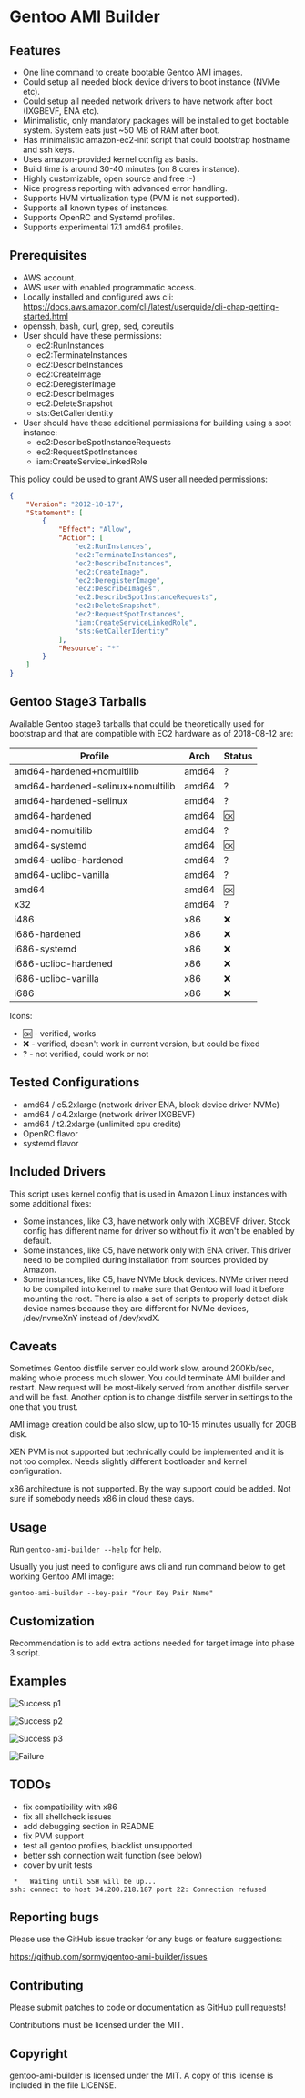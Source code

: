 # Gentoo AMI Builder

## Features

- One line command to create bootable Gentoo AMI images.
- Could setup all needed block device drivers to boot instance (NVMe etc).
- Could setup all needed network drivers to have network after boot (IXGBEVF, ENA etc).
- Minimalistic, only mandatory packages will be installed to get bootable system.
  System eats just ~50 MB of RAM after boot.
- Has minimalistic amazon-ec2-init script that could bootstrap hostname and ssh keys.
- Uses amazon-provided kernel config as basis.
- Build time is around 30-40 minutes (on 8 cores instance).
- Highly customizable, open source and free :-)
- Nice progress reporting with advanced error handling.
- Supports HVM virtualization type (PVM is not supported).
- Supports all known types of instances.
- Supports OpenRC and Systemd profiles.
- Supports experimental 17.1 amd64 profiles.

## Prerequisites

- AWS account.
- AWS user with enabled programmatic access.
- Locally installed and configured aws cli:
  <https://docs.aws.amazon.com/cli/latest/userguide/cli-chap-getting-started.html>
- openssh, bash, curl, grep, sed, coreutils
- User should have these permissions:
  - ec2:RunInstances
  - ec2:TerminateInstances
  - ec2:DescribeInstances
  - ec2:CreateImage
  - ec2:DeregisterImage
  - ec2:DescribeImages
  - ec2:DeleteSnapshot
  - sts:GetCallerIdentity
- User should have these additional permissions for building using a spot instance:
  - ec2:DescribeSpotInstanceRequests
  - ec2:RequestSpotInstances
  - iam:CreateServiceLinkedRole

This policy could be used to grant AWS user all needed permissions:

```json
{
    "Version": "2012-10-17",
    "Statement": [
        {
            "Effect": "Allow",
            "Action": [
                "ec2:RunInstances",
                "ec2:TerminateInstances",
                "ec2:DescribeInstances",
                "ec2:CreateImage",
                "ec2:DeregisterImage",
                "ec2:DescribeImages",
                "ec2:DescribeSpotInstanceRequests",
                "ec2:DeleteSnapshot",
                "ec2:RequestSpotInstances",
                "iam:CreateServiceLinkedRole",
                "sts:GetCallerIdentity"
            ],
            "Resource": "*"
        }
    ]
}
```

## Gentoo Stage3 Tarballs

Available Gentoo stage3 tarballs that could be theoretically used for bootstrap
and that are compatible with EC2 hardware as of 2018-08-12 are:

| Profile                           | Arch  | Status  |
|-----------------------------------|-------|---------|
| amd64-hardened+nomultilib         | amd64 | ?       |
| amd64-hardened-selinux+nomultilib | amd64 | ?       |
| amd64-hardened-selinux            | amd64 | ?       |
| amd64-hardened                    | amd64 | :ok:    |
| amd64-nomultilib                  | amd64 | ?       |
| amd64-systemd                     | amd64 | :ok:    |
| amd64-uclibc-hardened             | amd64 | ?       |
| amd64-uclibc-vanilla              | amd64 | ?       |
| amd64                             | amd64 | :ok:    |
| x32                               | amd64 | ?       |
| i486                              | x86   | :x:     |
| i686-hardened                     | x86   | :x:     |
| i686-systemd                      | x86   | :x:     |
| i686-uclibc-hardened              | x86   | :x:     |
| i686-uclibc-vanilla               | x86   | :x:     |
| i686                              | x86   | :x:     |

Icons:

- :ok: - verified, works
- :x: - verified, doesn't work in current version, but could be fixed
- ? - not verified, could work or not

## Tested Configurations

- amd64 / c5.2xlarge (network driver ENA, block device driver NVMe)
- amd64 / c4.2xlarge (network driver IXGBEVF)
- amd64 / t2.2xlarge (unlimited cpu credits)
- OpenRC flavor
- systemd flavor

## Included Drivers

This script uses kernel config that is used in Amazon Linux instances with some
additional fixes:

- Some instances, like C3, have network only with IXGBEVF driver. Stock config
  has different name for driver so without fix it won't be enabled by default.
- Some instances, like C5, have network only with ENA driver. This driver need
  to be compiled during installation from sources provided by Amazon.
- Some instances, like C5, have NVMe block devices. NVMe driver need to be
  compiled into kernel to make sure that Gentoo will load it before mounting
  the root. There is also a set of scripts to properly detect disk device names
  because they are different for NVMe devices, /dev/nvmeXnY instead of /dev/xvdX.

## Caveats

Sometimes Gentoo distfile server could work slow, around 200Kb/sec, making whole
process much slower. You could terminate AMI builder and restart. New request
will be most-likely served from another distfile server and will be fast. Another
option is to change distfile server in settings to the one that you trust.

AMI image creation could be also slow, up to 10-15 minutes usually for 20GB disk.

XEN PVM is not supported but technically could be implemented and it is not too
complex. Needs slightly different bootloader and kernel configuration.

x86 architecture is not supported. By the way support could be added. Not sure
if somebody needs x86 in cloud these days.

## Usage

Run `gentoo-ami-builder --help` for help.

Usually you just need to configure aws cli and run command below to get working
Gentoo AMI image:

```shell
gentoo-ami-builder --key-pair "Your Key Pair Name"
```

## Customization

Recommendation is to add extra actions needed for target image into phase 3 script.

## Examples

![Success p1](/screenshots/gentoo-amd64-c5-p1.png?raw=true)

![Success p2](/screenshots/gentoo-amd64-c5-p2.png?raw=true)

![Success p3](/screenshots/gentoo-amd64-c5-p3.png?raw=true)

![Failure](/screenshots/gentoo-x86-genkernel-error.png?raw=true)

## TODOs

- fix compatibility with x86
- fix all shellcheck issues
- add debugging section in README
- fix PVM support
- test all gentoo profiles, blacklist unsupported
- better ssh connection wait function (see below)
- cover by unit tests

```shell
 *   Waiting until SSH will be up...
ssh: connect to host 34.200.218.187 port 22: Connection refused
```

## Reporting bugs

Please use the GitHub issue tracker for any bugs or feature suggestions:

<https://github.com/sormy/gentoo-ami-builder/issues>

## Contributing

Please submit patches to code or documentation as GitHub pull requests!

Contributions must be licensed under the MIT.

## Copyright

gentoo-ami-builder is licensed under the MIT. A copy of this license is included in the file LICENSE.
